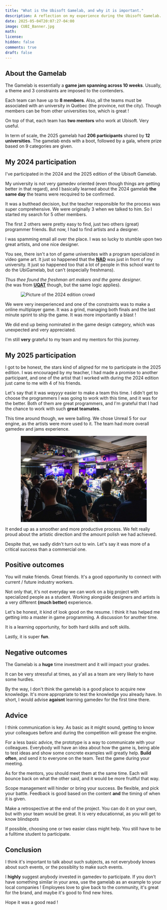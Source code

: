 ```yaml
---
title: "What is the Ubisoft Gamelab, and why it is important."
description: A reflection on my experience during the Ubisoft Gamelab.
date: 2025-05-04T20:07:27-04:00
image: CUBI_Banner.jpg
math:
license:
hidden: false
comments: true
draft: false
---
```


## About the Gamelab

The Gamelab is essentially a **game jam spanning across 10 weeks**.
Usually, a theme and 3 constraints are imposed to the contenders.

Each team can have up to **8 members**. Also, all the teams must be associated
with an university in Québec (the province, not the city). Though members
can be from other universities too, which is great !

On top of that, each team has **two mentors** who work at Ubisoft. Very useful.

In term of scale, the 2025 gamelab had **206 participants** shared by **12
universities**. The gamelab ends with a boot, followed by a gala, where
prize based on 9 categories are given.

## My 2024 participation

I've participated in the 2024 and the 2025 edition of the Ubisoft Gamelab.

My university is not very gamedev oriented (even though things are getting
better in that regard), and I basically learned about the 2024 gamelab
**the same day** the teams were recquired to be confirmed.

It was a butthead decision, but the teacher responsible for the
process was super comprehensive. We were originally 3 when we talked to him.
So I started my search for 5 other members.

The first 2 others were pretty easy to find, just two others (great)
programmer friends. But now, I had to find artists and a designer.

I was spamming email all over the place. I was so lucky to stumble upon
two great artists, and one nice designer.

You see, there isn't a ton of game universites with a program
specialized in video game art. It just so happened that the [**NAD**](https://www.nad.ca/)
was just in front of my university. It just so happened too that a lot
of people in this school want to do the UbiGamelab, but can't
(especially freshmans).

_Thus thee found the freshman art makers and the game designer_.
<br>(he was from [**UQAT**](https://www.uqat.ca/etudes/creation-et-nouveaux-medias/baccalaureat-en-creation-de-jeux-video/) though, but the same logic applies).

<img src="foule_gamelab_2024.png" alt="Picture of the 2024 edition crowd" width="80%" style="display:block;margin-left:auto; margin-right:auto"/>

We were very inexperienced and one of the constraints was to make a
online multiplayer game. It was a grind, managing both finals and
the last minute sprint to ship the game. It was more importantly a blast !

We did end up being nominated in the game design category, which was
unexpected and very appreciated.

I'm still **very** grateful to my team and my mentors for this journey.

## My 2025 participation

I got to be honest, the stars kind of aligned for me to participate in
the 2025 edition. I was encouraged by my teacher, I had made a promise to
another participant, and one of the artist that I
worked with during the 2024 edition just came to me with 4 of his friends.

Let's say that it was _wayyyy_ easier to make a team this time.
I didn't get to choose the programmers I was going to work with this time,
and it was for the better. Both of them are great programmers, and I'm
grateful that I had the chance to work with such **great teamates**.

This time around though, we were balling. We chose Unreal 5 for our engine,
as the artists were more used to it. The team had more overall gamedev and
jams experience.

<img src="foule_gamelab_2025.jpg" alt="Picture of the 2025 edition crowd" width="80%" style="display:block;margin-left:auto; margin-right:auto"/>

It ended up as a smoother and more productive process. We felt really
proud about the artistic direction and the amount polish we had achieved.

Despite that, we sadly didn't turn out to win. Let's say it was more of a
critical success than a commercial one.

## Positive outcomes

You will make friends. Great friends. It's a good opportunity to connect
with current / future industry workers.

Not only that, it's not everyday we can work on a big project
with specialized people as a student. Working alongside designers and
artists is a very different **(much better)** experience.

Let's be honest, it kind of look good on the resume. I think it has
helped me getting into a master in game programming. A discussion for
another time.

It is a learning opportunity, for both hard skills and soft skills.

Lastly, it is super **fun**.

## Negative outcomes

The Gamelab is a **huge** time investment and it will impact your grades.

It can be very stressful at times, as y'all as a team are very likely
to have some hurdles.

By the way, I don't think the gamelab is a good place
to acquire new knowledge. It's more appropriate to test
the knowledge you already have. In short, I would advise **agaisnt**
learning gamedev for the first time there.

## Advice

I think communication is key. As basic as it might sound, getting to know
your colleagues before and during the competition will grease the engine.

For a less basic advice, the prototype is a way to communicate
with your colleagues. Everybody will have an idea about how the game
is, being able to test ideas and show some concrete examples will greatly
help. **Build often**, and send it to everyone on the team. Test the game
during your meeting.

As for the mentors, you should meet them at the same time. Each will bounce
back on what the other said, and it would be more fruitful that way.

Scope management will hinder or bring your success. Be flexible, and
pick your battle. Feedback is good based on the content **and** the timing
of when it is given.

Make a retrospective at the end of the project. You can do it on your own,
but with your team would be great. It is very educationnal, as you will
get to know blindspots

If possible, choosing one or two easier class might help. You still
have to be a fulltime student to participate.

## Conclusion

I think it's important to talk about such subjects, as not everybody knows
about such events, or the possiblity to make such events.

I **highly** suggest anybody invested in gamedev to participate. If you
don't have something similar in your area, use the gamelab as an example
to your local companies ! Employees love to give back to the community,
it's great for the brand, and maybe it's good to find new hires.

Hope it was a good read !
